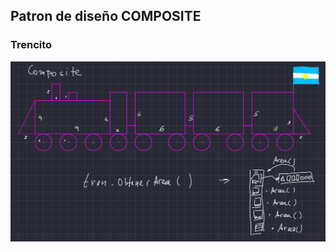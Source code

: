 ## Patron de diseño COMPOSITE

### Trencito

![Trencito como Figura-Compuesta](./images/composite-trencito.png)
